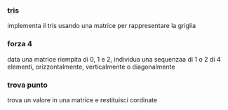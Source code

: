 ### tris
implementa il tris usando una matrice per rappresentare la griglia

### forza 4
data una matrice riempita di 0, 1 e 2, individua una sequenzaa di 1 o 2 di 4 elementi, orizzontalmente, verticalmente o diagonalmente

### trova punto
trova un valore in una matrice e restituisci cordinate
